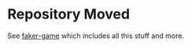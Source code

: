 # Repository Moved

See [faker-game](https://github.com/chrisb/faker-game) which includes all this stuff and more.
